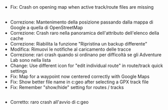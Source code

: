 ##

- Fix: Crash on opening map when active track/route files are missing

##

- Correzione: Mantenimento della posizione passando dalla mappa di Google a quella di OpenStreetMap
- Correzione: Crash raro nella panoramica dell'attributo dell'elenco della cache
- Correzione: Riabilita la funzione "Ripristina un backup differente"
- Modifica: Rimuovi le notifiche al caricamento delle tracce
- Correzione: rari crash quando si ordinano per difficoltà se gli Adventure Lab sono nella lista
- Change: Use different icon for "edit individual route" in route/track quick settings
- Fix: Map for a waypoint now centered correctly with Google Maps
- Fix: Show better file name in c:geo after selecting a GPX track file
- Fix: Remember "show/hide" setting for routes / tracks

##

- Corretto: raro crash all'avvio di c:geo
